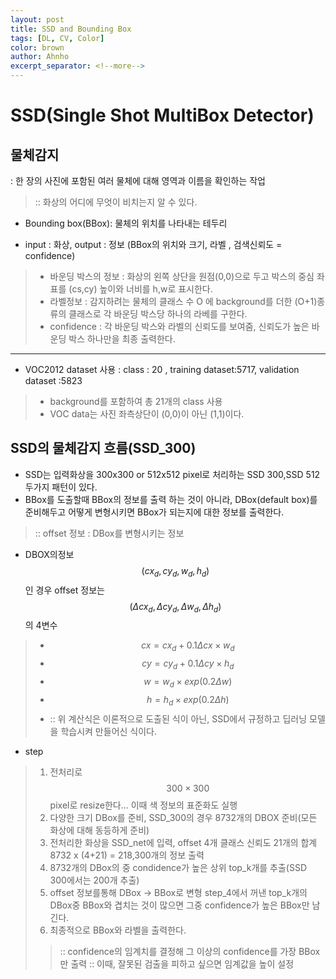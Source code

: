 ```yaml
---
layout: post
title: SSD and Bounding Box
tags: [DL, CV, Color]
color: brown
author: Ahnho
excerpt_separator: <!--more-->
---
```


# SSD(Single Shot MultiBox Detector)

<!--more-->

## 물체감지
: 한 장의 사진에 포함된 여러 물체에 대해 영역과 이름을 확인하는 작업
> :: 화상의 어디에 무엇이 비치는지 알 수 있다.

- Bounding box(BBox): 물체의 위치를 나타내는 테두리 

- input : 화상, output : 정보 (BBox의 위치와 크기, 라벨 , 검색신뢰도 = confidence)
> - 바운딩 박스의 정보 : 화상의 왼쪽 상단을 원점(0,0)으로 두고 박스의 중심 좌표를 (cs,cy) 높이와 너비를  h,w로 표시한다.
> - 라벨정보 : 감지하려는 물체의 클래스 수 O 에 background를 더한 (O+1)종류의 클래스로 각 바운딩 박스당 하나의 라베를 구한다.
> - confidence : 각 바운딩 박스와 라벨의 신뢰도를 보여줌, 신뢰도가 높은 바운딩 박스 하나만을 최종 출력한다.

---

- VOC2012 dataset 사용 : class : 20 , training dataset:5717, validation dataset :5823
> - background를 포함하여 총 21개의 class 사용 
> - VOC data는 사진 좌측상단이 (0,0)이 아닌 (1,1)이다.

## SSD의 물체감지 흐름(SSD_300)
- SSD는 입력화상을 300x300 or 512x512 pixel로 처리하는 SSD 300,SSD 512 두가지 패턴이 있다. 
- BBox를 도출할때 BBox의 정보를 출력 하는 것이 아니라, DBox(default box)를 준비해두고 어떻게 변형시키면 BBox가 되는지에 대한 정보를 출력한다.
>::  offset 정보 : DBox를 변형시키는 정보
- DBOX의정보 $$(cx_d,cy_d,w_d,h_d)$$ 인 경우 offset 정보는$$(\Delta cx_d,\Delta cy_d,\Delta w_d,\Delta h_d)$$의 4변수 
> - $$cx = cx_d + 0.1\Delta cx \times w_d$$
> - $$cy = cy_d + 0.1\Delta cy \times h_d$$
> - $$w = w_d \times exp(0.2 \Delta w)$$
> - $$h = h_d \times exp(0.2 \Delta h)$$
> - :: 위 계산식은 이론적으로 도출된 식이 아닌, SSD에서 규정하고 딥러닝 모델을 학습시켜 만들어신 식이다.

- step
> 1. 전처리로 $$300 \times 300$$ pixel로 resize한다... 이때 색 정보의 표준화도 실행
> 2. 다양한 크기 DBox를 준비, SSD_300의 경우 8732개의 DBOX 준비(모든 화상에 대해 동등하게 준비)
> 3. 전처리한 화상을 SSD_net에 입력, offset 4개 클래스 신뢰도 21개의 합계 8732 x (4+21) = 218,300개의 정보 출력
> 4. 8732개의 DBox의 중 condidence가 높은 상위 top_k개를 추출(SSD 300에서는 200개 추출)
> 5. offset 정보를통해 DBox -> BBox로 변형 step_4에서 꺼낸 top_k개의 DBox중 BBox와 겹치는 것이 많으면 그중 confidence가 높은 BBox만 남긴다.
> 6. 최종적으로 BBox와 라벨을 출력한다.
>> :: confidence의 임계치를 결정해 그 이상의 confidence를 가장 BBox만 출력 
>> :: 이때, 잘못된 검출을 피하고 싶으면 임계값을 높이 설정 
